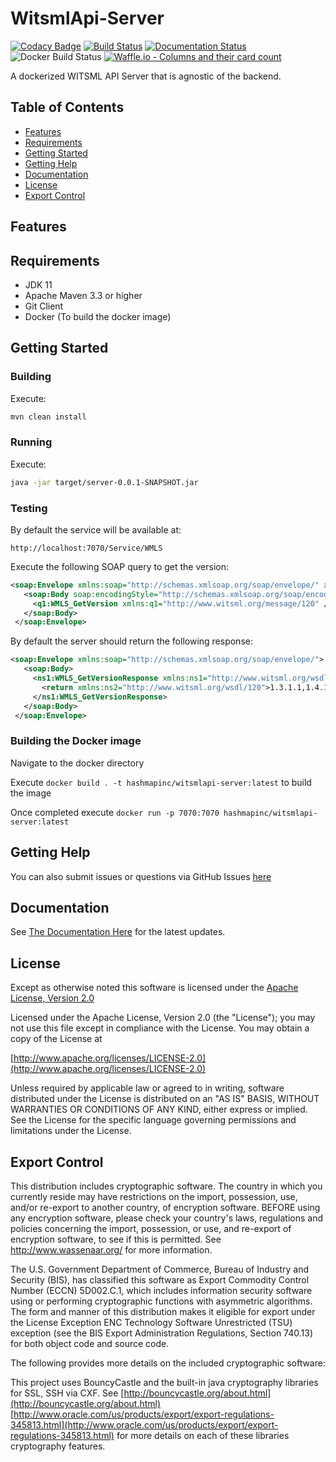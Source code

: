 # WitsmlApi-Server

[![Codacy Badge](https://api.codacy.com/project/badge/Grade/1b2e8970193c426ab077ad29beb312c1)](https://app.codacy.com/app/cherrera2001/WitsmlApi-Server?utm_source=github.com&utm_medium=referral&utm_content=hashmapinc/WitsmlApi-Server&utm_campaign=Badge_Grade_Dashboard)
[![Build Status](https://img.shields.io/travis/hashmapinc/WitsmlApi-Server.svg?logo=travis)](https://travis-ci.org/hashmapinc/WitsmlApi-Server)
[![Documentation Status](https://readthedocs.org/projects/witsml-server-api/badge/?version=latest)](https://witsml-server-api.readthedocs.io/en/latest/?badge=latest)
![Docker Build Status](https://img.shields.io/docker/build/hashmapinc/witsmlapi-server.svg?logo=docker)
[![Waffle.io - Columns and their card count](https://badge.waffle.io/hashmapinc/WitsmlApi-Server.svg?columns=Backlog,Done,In%20progress)](https://waffle.io/hashmapinc/WitsmlApi-Server)

A dockerized WITSML API Server that is agnostic of the backend.

## Table of Contents

-   [Features](#features)
-   [Requirements](#requirements)
-   [Getting Started](#getting-started)
-   [Getting Help](#getting-help)
-   [Documentation](#documentation)
-   [License](#license)
-   [Export Control](#export-control)

## Features

## Requirements

-   JDK 11 
-   Apache Maven 3.3 or higher
-   Git Client
-   Docker (To build the docker image)

## Getting Started

### Building

Execute:

```bash
mvn clean install
```

### Running

Execute:

```bash
java -jar target/server-0.0.1-SNAPSHOT.jar
```

### Testing

By default the service will be available at:

`http://localhost:7070/Service/WMLS`

Execute the following SOAP query to get the version:
```xml
<soap:Envelope xmlns:soap="http://schemas.xmlsoap.org/soap/envelope/" xmlns:soapenc="http://schemas.xmlsoap.org/soap/encoding/" xmlns:tns="http://www.witsml.org/wsdl/120" xmlns:types="http://www.witsml.org/wsdl/120/encodedTypes" xmlns:xsi="http://www.w3.org/2001/XMLSchema-instance" xmlns:xsd="http://www.w3.org/2001/XMLSchema">
   <soap:Body soap:encodingStyle="http://schemas.xmlsoap.org/soap/encoding/">
     <q1:WMLS_GetVersion xmlns:q1="http://www.witsml.org/message/120" />
   </soap:Body>
 </soap:Envelope>
```
 
By default the server should return the following response:
 
 ```xml
 <soap:Envelope xmlns:soap="http://schemas.xmlsoap.org/soap/envelope/">
    <soap:Body>
      <ns1:WMLS_GetVersionResponse xmlns:ns1="http://www.witsml.org/wsdl/120">
        <return xmlns:ns2="http://www.witsml.org/wsdl/120">1.3.1.1,1.4.1.1</return>
      </ns1:WMLS_GetVersionResponse>
    </soap:Body>
  </soap:Envelope>
  ```

### Building the Docker image

Navigate to the docker directory

Execute `docker build . -t hashmapinc/witsmlapi-server:latest` to build the image

Once completed execute `docker run -p 7070:7070 hashmapinc/witsmlapi-server:latest` 

## Getting Help
You can also submit issues or questions via GitHub Issues [here](https://github.com/hashmapinc/WitsmlApi-Server/issues)

## Documentation

See [The Documentation Here](https://witsml-server-api.readthedocs.io/en/latest/) for the latest updates.

## License

Except as otherwise noted this software is licensed under the
[Apache License, Version 2.0](http://www.apache.org/licenses/LICENSE-2.0.html)

Licensed under the Apache License, Version 2.0 (the "License");
you may not use this file except in compliance with the License.
You may obtain a copy of the License at

  [http://www.apache.org/licenses/LICENSE-2.0](http://www.apache.org/licenses/LICENSE-2.0)

Unless required by applicable law or agreed to in writing, software
distributed under the License is distributed on an "AS IS" BASIS,
WITHOUT WARRANTIES OR CONDITIONS OF ANY KIND, either express or implied.
See the License for the specific language governing permissions and
limitations under the License.

## Export Control

This distribution includes cryptographic software. The country in which you
currently reside may have restrictions on the import, possession, use, and/or
re-export to another country, of encryption software. BEFORE using any
encryption software, please check your country's laws, regulations and
policies concerning the import, possession, or use, and re-export of encryption
software, to see if this is permitted. See <http://www.wassenaar.org/> for more
information.

The U.S. Government Department of Commerce, Bureau of Industry and Security
(BIS), has classified this software as Export Commodity Control Number (ECCN)
5D002.C.1, which includes information security software using or performing
cryptographic functions with asymmetric algorithms. The form and manner of this
distribution makes it eligible for export under the
License Exception ENC Technology Software Unrestricted (TSU) exception (see the
BIS Export Administration Regulations, Section 740.13) for both object code and
source code.

The following provides more details on the included cryptographic software:

This project uses BouncyCastle and the built-in
java cryptography libraries for SSL, SSH via CXF. See
[http://bouncycastle.org/about.html](http://bouncycastle.org/about.html)
[http://www.oracle.com/us/products/export/export-regulations-345813.html](http://www.oracle.com/us/products/export/export-regulations-345813.html)
for more details on each of these libraries cryptography features.
